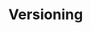 ﻿<meta name="wikd:title" content="Versioning">
<meta name="wikd:name" content="configuration-versioning">
<meta name="wikd:order" content="2">
<meta name="wikd:icon" content="fas fa-plug">

# Versioning
